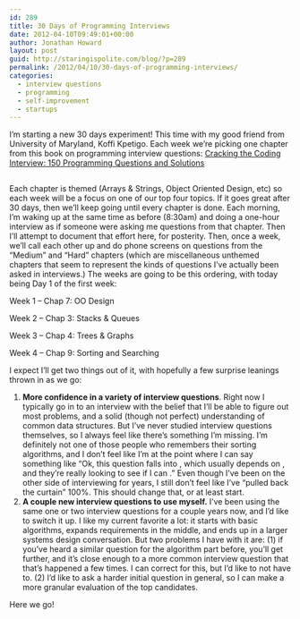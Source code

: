 ```yaml
---
id: 289
title: 30 Days of Programming Interviews
date: 2012-04-10T09:49:01+00:00
author: Jonathan Howard
layout: post
guid: http://staringispolite.com/blog/?p=289
permalink: /2012/04/10/30-days-of-programming-interviews/
categories:
  - interview questions
  - programming
  - self-improvement
  - startups
---
```

I’m starting a new 30 days experiment! This time with my good friend from University of Maryland, Koffi Kpetigo. Each week we’re picking one chapter from this book on programming interview questions: [Cracking the Coding Interview: 150 Programming Questions and Solutions](http://amzn.to/HhSusG)

<div style="text-align: center;">
  <a href="http://amzn.to/HhSusG"><img src="http://ws.assoc-amazon.com/widgets/q?_encoding=UTF8&Format=_SL160_&ASIN=098478280X&MarketPlace=US&ID=AsinImage&WS=1&tag=staringispoli-20&ServiceVersion=20070822" alt="" border="0" /></a><img style="border: none !important; margin: 0px !important;" src="http://www.assoc-amazon.com/e/ir?t=staringispoli-20&l=as2&o=1&a=098478280X" alt="" width="1" height="1" border="0" />
</div>

Each chapter is themed (Arrays & Strings, Object Oriented Design, etc) so each week will be a focus on one of our top four topics. If it goes great after 30 days, then we&#8217;ll keep going until every chapter is done. Each morning, I&#8217;m waking up at the same time as before (8:30am) and doing a one-hour interview as if someone were asking me questions from that chapter. Then I&#8217;ll attempt to document that effort here, for posterity. Then, once a week, we&#8217;ll call each other up and do phone screens on questions from the &#8220;Medium&#8221; and &#8220;Hard&#8221; chapters (which are miscellaneous unthemed chapters that seem to represent the kinds of questions I&#8217;ve actually been asked in interviews.) The weeks are going to be this ordering, with today being Day 1 of the first week:

Week 1 &#8211; Chap 7: OO Design
  
Week 2 &#8211; Chap 3: Stacks & Queues
  
Week 3 &#8211; Chap 4: Trees & Graphs
  
Week 4 &#8211; Chap 9: Sorting and Searching

I expect I&#8217;ll get two things out of it, with hopefully a few surprise leanings thrown in as we go:

  1. **More confidence in a variety of interview questions**. Right now I typically go in to an interview with the belief that I&#8217;ll be able to figure out most problems, and a solid (though not perfect) understanding of common data structures. But I&#8217;ve never studied interview questions themselves, so I always feel like there&#8217;s something I&#8217;m missing. I&#8217;m definitely not one of those people who remembers their sorting algorithms, and I don&#8217;t feel like I&#8217;m at the point where I can say something like &#8220;Ok, this question falls into <question grouping>, which usually depends on <data structure here>, and they&#8217;re really looking to see if I can <thought process here>.&#8221; Even though I&#8217;ve been on the other side of interviewing for years, I still don&#8217;t feel like I&#8217;ve &#8220;pulled back the curtain&#8221; 100%. This should change that, or at least start.
  2. **A couple new interview questions to use myself.** I&#8217;ve been using the same one or two interview questions for a couple years now, and I&#8217;d like to switch it up. I like my current favorite a lot: it starts with basic algorithms, expands requirements in the middle, and ends up in a larger systems design conversation. But two problems I have with it are: (1) if you&#8217;ve heard a similar question for the algorithm part before, you&#8217;ll get further, and it&#8217;s close enough to a more common interview question that that&#8217;s happened a few times. I can correct for this, but I&#8217;d like to not have to. (2) I&#8217;d like to ask a harder initial question in general, so I can make a more granular evaluation of the top candidates.

Here we go!

&nbsp;